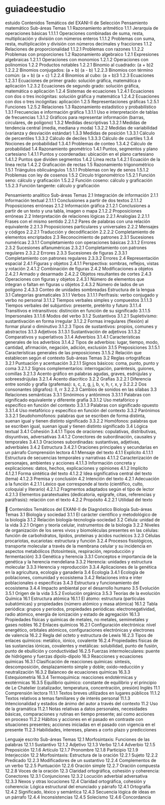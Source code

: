 # guiadeestudio
estuido
Contenidos Temáticos del EXANI-II
de Selección
Pensamiento matemático
Sub-áreas	Temas
1.1 Razonamiento aritmético	1.1.1 Jerarquía de operaciones básicas
1.1.1.1 Operaciones combinadas de suma, resta, multiplicación y división con números enteros
1.1.1.2 Problemas con suma, resta, multiplicación y división con números decimales y fracciones
1.1.2 Relaciones de proporcionalidad
1.1.2.1 Problemas con razones
1.1.2.2 Problemas con proporciones
1.2 Razonamiento algebraico	1.2.1 Expresiones algebraicas
1.2.1.1 Operaciones con monomios
1.2.1.2 Operaciones con polinomios
1.2.2 Productos notables
1.2.2.1 Binomio al cuadrado: (a + b)2
1.2.2.2 Binomios conjugados: (a + b) (a - b)
1.2.2.3 Binomios con término común: (a + b) (a + c)
1.2.2.4 Binomios al cubo: (a + b)3
1.2.3 Ecuaciones
1.2.3.1 Ecuaciones de primer grado: solución gráfica, matemática o aplicación
1.2.3.2 Ecuaciones de segundo grado: solución gráfica, matemática o aplicación
1.2.4 Sistemas de ecuaciones
1.2.4.1 Ecuaciones con dos o tres incógnitas: solución gráfica y matemática
1.2.4.2 Ecuaciones con dos o tres incógnitas: aplicación
1.2.5 Representaciones gráficas
1.2.5.1 Funciones
1.2.5.2 Relaciones
1.3 Razonamiento estadístico y probabilístico	1.3.1 Frecuencias e información gráfica
1.3.1.1 Uso e interpretación de tablas de frecuencias
1.3.1.2 Gráficos para representar información (barras, circulares, de polígono)
1.3.2 Medidas descriptivas
1.3.2.1 Medidas de tendencia central (media, mediana y moda)
1.3.2.2 Medidas de variabilidad (varianza y desviación estándar)
1.3.3 Medidas de posición
1.3.3.1 Cálculo de percentiles
1.3.3.2 Cálculo de deciles
1.3.3.3 Cálculo de cuartiles
1.3.4 Nociones de probabilidad
1.3.4.1 Problemas de conteo
1.3.4.2 Cálculo de probabilidad
1.4 Razonamiento geométrico	1.4.1 Puntos, segmentos y plano cartesiano
1.4.1.1 Puntos y coordenadas: ubicación en el plano cartesiano
1.4.1.2 Puntos que dividen segmentos
1.4.2 Línea recta
1.4.2.1 Ecuación de la línea recta
1.4.2.2 Graficación de rectas
1.5 Razonamiento trigonométrico	1.5.1 Triángulos oblicuángulos
1.5.1.1 Problemas con ley de senos
1.5.1.2 Problemas con ley de cosenos
1.5.2 Círculo trigonométrico
1.5.2.1 Función seno: cálculo y graficación
1.5.2.2 Función coseno: cálculo y graficación
1.5.2.3 Función tangente: cálculo y graficación


Pensamiento analítico 
Sub-áreas	Temas
2.1 Integración de información	2.1.1 Información textual
2.1.1.1 Conclusiones a partir de dos textos
2.1.1.2 Proposiciones erróneas
2.1.2 Información gráfica
2.1.2.1 Conclusiones a partir de un texto
y una tabla, imagen o mapa
2.1.2.2 Proposiciones erróneas
2.2 Interpretación de relaciones lógicas	2.2.1 Analogías
2.2.1.1 Frases con el mismo sentido
2.2.1.2 Pares de palabras con una relación equivalente
2.2.1.3 Proposiciones particulares y universales
2.2.2 Mensajes y códigos
2.2.2.1 Traducción y decodificación
2.2.2.2 Completamiento de elementos encriptados
2.3 Reconocimiento de patrones	2.3.1 Sucesiones numéricas
2.3.1.1 Completamiento con operaciones básicas
2.3.1.2 Errores
2.3.2 Sucesiones alfanuméricas
2.3.2.1 Completamiento con patrones regulares
2.3.2.2 Errores
2.3.3 Sucesiones de figuras
2.3.3.1 Completamiento con patrones regulares
2.3.3.2 Errores
2.4 Representación espacial	2.4.1 Figuras y objetos
2.4.1.1 Perspectiva: sombras, reflejos, vistas y rotación
2.4.1.2 Combinación de figuras
2.4.2 Modificaciones a objetos
2.4.2.1 Armado y desarmado
2.4.2.2 Objetos resultantes de cortes
2.4.3 Operaciones con figuras y objetos
2.4.3.1 Número de elementos que integran o faltan en figuras u objetos
2.4.3.2 Número de lados de un polígono
2.4.3.3 Conteo de unidades sombreadas
Estructura de la lengua
3.1 Categorías gramaticales	3.1.1 Verbos
3.1.1.1 Perífrasis: verbo conjugado y verbo no personal
3.1.1.2 Tiempos verbales simples y compuestos
3.1.1.3 Tiempos verbales del subjuntivo: presente, pretérito y futuro
3.1.1.4 Transitivos e intransitivos: distinción en función de su significado
3.1.1.5 Impersonales
3.1.1.6 Modos del verbo
3.1.2 Sustantivos
3.1.2.1 Supletivismo: sustantivación en forma irregular
3.1.2.2 Formas irregulares (flexión) al formar plural o diminutivo
3.1.2.3 Tipos de sustantivos: propios, comunes
y abstractos
3.1.3 Adjetivos
3.1.3.1 Sustantivación de adjetivos
3.1.3.2 Comparativos y superlativos
3.1.4 Adverbios
3.1.4.1 Características generales de los adverbios
3.1.4.2 Tipos de adverbios: lugar, tiempo, modo, cantidad, afirmación, negación, adición, exclusión
3.1.5 Preposiciones
3.1.5.1 Características generales de las preposiciones
3.1.5.2 Relación que establecen según el contexto
Sub-áreas	Temas
3.2 Reglas ortográficas	3.2.1 Puntuación y acentuación
3.2.1.1 Signos básicos: coma, punto, punto y coma
3.2.1.2 Signos complementarios: interrogación, paréntesis, guiones, comillas
3.2.1.3 Acento gráfico en palabras agudas, graves, esdrújulas y sobreesdrújulas
3.2.1.4 Acento diacrítico
3.2.2 Grafías
3.2.2.1 Diferencia entre sonido y grafía (grafemas): s, c, z, g, j, b, v, h, r, x, y
3.2.2.2 Dos consonantes (dígrafos): ll, rr
3.2.2.3 Cambios de sonidos en las sílabas
3.3 Relaciones semánticas	3.3.1 Sinónimos y antónimos
3.3.1.1 Palabras con significado equivalente y diferente grafía
3.3.1.2 Uso metafórico y específico en función del contexto
3.3.1.3 Palabras con significado opuesto 
3.3.1.4 Uso metafórico y específico en función del contexto
3.3.2 Parónimos
3.3.2.1 Seudohomófonos: palabras que se escriben de forma distinta, suenan igual y tienen distinto significado
3.3.2.2 Homófonos: palabras que se escriben igual, suenan igual y tienen distinto significado
3.4 Lógica textual	3.4.1 Cohesión
3.4.1.1 Tipos de oraciones: copulativas, distributivas, disyuntivas, adversativas
3.4.1.2 Conectores de subordinación, causales y temporales
3.4.1.3 Oraciones subordinadas: sustantivas, adjetivas, adverbiales 
3.4.2 Estructura
3.4.2.1 Oraciones principales y secundarias en un párrafo
Comprensión lectora
4.1 Mensaje del texto	4.1.1 Explícito
4.1.1.1 Estructura de secuencias temporales y narrativas
4.1.1.2 Caracterización de personajes, ambientes y acciones
4.1.1.3 Información concreta y explicaciones: datos, hechos, explicaciones y opiniones
4.1.2 Implícito
4.1.2.1 Forma sintética del texto
4.1.2.2 Idea significativa central del texto (tema)
4.1.2.3 Premisa y conclusión
4.2 Intención del texto	4.2.1 Adecuación a la función
4.2.1.1 Léxico que corresponde al texto (científico, culto, coloquial y literario)
4.2.1.2 Fragmentos adaptados según el tipo de lector
4.2.1.3 Elementos paratextuales (dedicatoria, epígrafe, citas, referencias y paráfrasis): relación con el texto
4.2.2 Propósito
4.2.2.1 Utilidad del texto


Contenidos Temáticos del EXANI-II
de Diagnóstico 
Biología
Sub-áreas	Temas
3.1 Biología y sociedad	3.1.1 El carácter científico y metodológico de la biología
3.1.2 Relación biología-tecnología-sociedad
3.2 Célula: unidad de la vida	3.2.1 Origen y teoría celular, instrumentos de la biología
3.2.2 Niveles de organización de los seres vivos y biomoléculas presentes en las células: función de carbohidratos, lípidos, proteínas y ácidos nucleicos
3.2.3 Células procariotas, eucariotas: estructura y función
3.2.4 Procesos fisiológicos, transporte molecular a través de la membrana celular y su incidencia en aspectos metabólicos (fotosíntesis, respiración, reproducción y fermentación)
3.3 Genética y herencia	3.3.1 Conceptos e importancia de la genética y la herencia mendeliana
3.3.2 Herencia: unidades y estructura molecular
3.3.3 Herencia y reproducción
3.3.4 Aplicaciones de la genética en la agricultura, ecología y ganadería
3.4 Ecología	3.4.1 Ecología de poblaciones, comunidad y ecosistema
3.4.2 Relaciones intra e inter poblacionales o específicas
3.4.3 Estructura y funcionamiento del ecosistema
3.4.4 Impacto ambiental por el desarrollo humano
3.5 Evolución	3.5.1 Origen de la vida
3.5.2 Evolución orgánica
3.5.3 Teorías de la evolución
Química 
16.1 Estructura atómica	16.1.1 El átomo: estructura (partículas subatómicas) y propiedades (número atómico y masa atómica)
16.1.2 Tabla periódica: grupos y periodos, propiedades periódicas: electronegatividad, radio atómico, energía de ionización y estado de agregación
16.1.3 Propiedades físicas y químicas de metales, no metales, semimetales y gases nobles
16.2 Enlaces químicos	16.2.1 Configuración electrónica: nivel energético, orbitales atómicos, configuraciones electrónicas y electrones de valencia
16.2.2 Regla del octeto y estructura de Lewis
16.2.3 Tipos de enlaces químicos: metálico, iónico, covalente
16.2.4 Propiedades físicas de las sustancias iónicas, covalentes y metálicas: solubilidad, punto de fusión, punto de ebullición y conductividad
16.2.5 Fuerzas intermoleculares: puente de hidrógeno y fuerzas dipolo-dipolo
16.3 Reacciones y ecuaciones químicas	16.3.1 Clasificación de reacciones químicas: síntesis, descomposición, desplazamiento simple y doble; oxido-reducción y neutralización
16.3.2 Balanceo de ecuaciones químicas
16.3.3 Estequiometría
16.3.4 Termoquímica: reacciones endotérmicas y exotérmicas
16.3.5 Equilibrio químico: constante de equilibrio y el principio de Le Chatelier (catalizador, temperatura, concentración, presión)
Inglés 
11.1 Comprensión lectora
	11.1.1 Textos breves utilizados en lugares públicos
11.1.2 Textos relativos a temas familiares y de interés personal
11.1.3 Intencionalidad y estados de ánimo del autor a través del contexto
11.2 Uso de la gramática
	11.2.1 Notas relativas a datos personales, necesidades básicas, comparaciones y rutinas en tiempo presente; así como acciones en proceso
11.2.2 Hábitos y acciones en el pasado en contraste con situaciones presentes; acciones iniciadas en el pasado con vigencia en el presente
11.2.3 Habilidades, intereses, planes a corto plazo y predicciones


Lenguaje escrito
Sub-áreas	Temas
12.1 Morfosintaxis: Funciones de las palabras	12.1.1 Sustantivo
12.1.2 Adjetivo
12.1.3 Verbo
12.1.4 Adverbio
12.1.5 Preposición
12.1.6 Artículo
12.1.7 Pronombre
12.1.8 Participio
12.1.9 Interjección
12.2 Morfosintaxis: Estructura de la oración	12.2.1 Sujeto
12.2.2 Predicado
12.2.3 Modificadores de un sustantivo
12.2.4 Complementos de un verbo
12.2.5 Puntuación
12.2.6 Oración simple
12.2.7 Oración compuesta
12.2.8 Voces de la oración
12.3 Claridad ortográfica, cohesión y coherencia: Conectores	12.3.1 Conjunciones
12.3.2 Locución adverbial adversativa
12.3.3 Nexos y otras locuciones
12.4 Claridad ortográfica, cohesión y coherencia: Lógica estructural del enunciado y párrafo	12.4.1 Ortografía
12.4.2 Significado, léxico y semántica
12.4.3 Secuencia lógica de ideas en un párrafo
12.4.4 Inconsistencias
12.4.5 Solecismo
12.4.6 Concordancia

